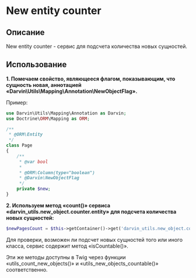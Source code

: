 New entity counter
==================

## Описание

New entity counter - сервис для подсчета количества новых сущностей.

## Использование

__1. Помечаем свойство, являющееся флагом, показывающим, что сущность новая, аннотацией «Darvin\Utils\Mapping\Annotation\NewObjectFlag».__

Пример:

```php
use Darvin\Utils\Mapping\Annotation as Darvin;
use Doctrine\ORM\Mapping as ORM;

/**
 * @ORM\Entity
 */
class Page
{
    /**
     * @var bool
     *
     * @ORM\Column(type="boolean")
     * @Darvin\NewObjectFlag
     */
    private $new;
}
```

__2. Используем метод «count()» сервиса «darvin_utils.new_object.counter.entity» для подсчета количества новых сущностей:__

```php
$newPagesCount = $this->getContainer()->get('darvin_utils.new_object.counter.entity')->count('AppBundle:Page');
```

Для проверки, возможен ли подсчет новых сущностей того или иного класса, сервис содержит метод «isCountable()».

Эти же методы доступны в Twig через функции «utils_count_new_objects()» и «utils_new_objects_countable()» соответственно.
